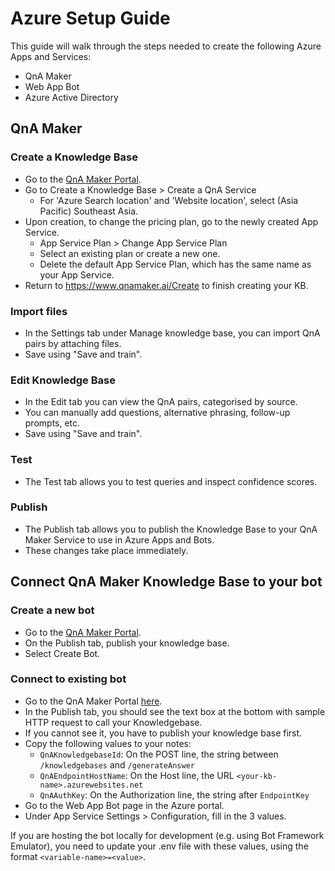 # Azure Setup Guide

This guide will walk through the steps needed to create the following Azure Apps and Services:
- QnA Maker
- Web App Bot
- Azure Active Directory

## QnA Maker

### Create a Knowledge Base

- Go to the [QnA Maker Portal](https://www.qnamaker.ai/).
- Go to Create a Knowledge Base > Create a QnA Service
	- For 'Azure Search location' and 'Website location', select (Asia Pacific) Southeast Asia.
- Upon creation, to change the pricing plan, go to the newly created App Service.
	- App Service Plan > Change App Service Plan
	- Select an existing plan or create a new one.
	- Delete the default App Service Plan, which has the same name as your App Service.
- Return to https://www.qnamaker.ai/Create to finish creating your KB.

### Import files

- In the Settings tab under Manage knowledge base, you can import QnA pairs by attaching files.
- Save using "Save and train".

### Edit Knowledge Base

- In the Edit tab you can view the QnA pairs, categorised by source.
- You can manually add questions, alternative phrasing, follow-up prompts, etc.
- Save using "Save and train".

### Test

- The Test tab allows you to test queries and inspect confidence scores.

### Publish

- The Publish tab allows you to publish the Knowledge Base to your QnA Maker Service to use in Azure Apps and Bots.
- These changes take place immediately.

## Connect QnA Maker Knowledge Base to your bot

### Create a new bot

- Go to the [QnA Maker Portal](https://www.qnamaker.ai/).
- On the Publish tab, publish your knowledge base.
- Select Create Bot.

### Connect to existing bot

- Go to the QnA Maker Portal [here](https://www.qnamaker.ai/).
- In the Publish tab, you should see the text box at the bottom with sample HTTP request to call your Knowledgebase.
- If you cannot see it, you have to publish your knowledge base first.
- Copy the following values to your notes:
	- `QnAKnowledgebaseId`: On the POST line, the string between `/knowledgebases` and `/generateAnswer`
	- `QnAEndpointHostName`: On the Host line, the URL `<your-kb-name>.azurewebsites.net`
	- `QnAAuthKey`: On the Authorization line, the string after `EndpointKey`
- Go to the Web App Bot page in the Azure portal.
- Under App Service Settings > Configuration, fill in the 3 values.

If you are hosting the bot locally for development (e.g. using Bot Framework Emulator), you need to update your .env file with these values, using the format `<variable-name>=<value>`.
